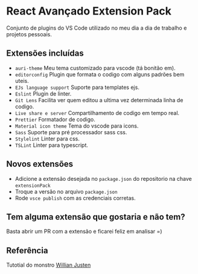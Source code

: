 # React Avançado Extension Pack

Conjunto de plugins do VS Code utilizado no meu dia a dia de trabalho e projetos pessoais.

## Extensões incluídas

- `auri-theme` Meu tema customizado para vscode (tá bonitão em).
- `editorconfig` Plugin que formata o codigo com alguns padrões bem uteis.
- `EJs language support` Suporte para templates ejs.
- `Eslint` Plugin de linter.
- `Git Lens` Facilita ver quem editou a ultima vez determinada linha de codigo.
- `Live share e server` Compartilhamento de codigo em tempo real.
- `Prettier` Formatador de codigo.
- `Material icon theme` Tema do vscode para icons.
- `Sass` Suporte para pré processador sass css.
- `Stylelint` Linter para css.
- `TSLint` Linter para typescript.

## Novos extensões

- Adicione a extensão desejada no `package.json` do repositorio na chave `extensionPack`
- Troque a versão no arquivo `package.json`
- Rode `vsce publish` com as credenciais corretas.

## Tem alguma extensão que gostaria e não tem?

Basta abrir um PR com a extensão e ficarei feliz em analisar =)

## Referência 

Tutotial do monstro [Willian Justen](https://willianjusten.com.br/como-criar-e-publicar-um-pacote-de-extensoes-do-vscode)
